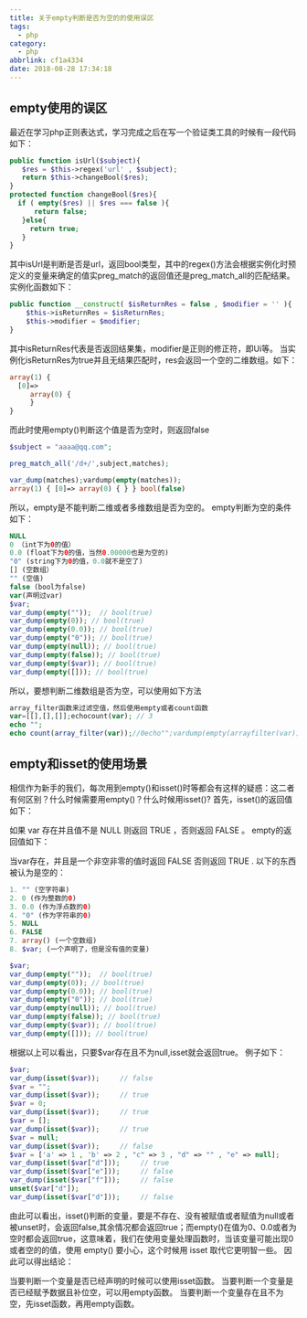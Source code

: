 ```yaml
---
title: 关于empty判断是否为空的的使用误区
tags:
  - php
category:
  - php
abbrlink: cf1a4334
date: 2018-08-28 17:34:18
---
```

## empty使用的误区
最近在学习php正则表达式，学习完成之后在写一个验证类工具的时候有一段代码如下：
<!-- more -->

```php
public function isUrl($subject){
   $res = $this->regex('url' , $subject);
   return $this->changeBool($res);
}                
protected function changeBool($res){
  if ( empty($res) || $res === false ){
      return false;
   }else{
     return true;
   }
}
```
其中isUrl是判断是否是url，返回bool类型，其中的regex()方法会根据实例化时预定义的变量来确定的值实preg_match的返回值还是preg_match_all的匹配结果。实例化函数如下：
```php
public function __construct( $isReturnRes = false , $modifier = '' ){
    $this->isReturnRes = $isReturnRes;      
    $this->modifier = $modifier;  
}
```
其中isReturnRes代表是否返回结果集，modifier是正则的修正符，即Ui等。
当实例化isReturnRes为true并且无结果匹配时，res会返回一个空的二维数组。如下：
```php
array(1) {
  [0]=>
     array(0) {
     }
}
```
而此时使用empty()判断这个值是否为空时，则返回false
```php
$subject = "aaaa@qq.com";

preg_match_all('/d+/',subject,matches);

var_dump(matches);vardump(empty(matches));
array(1) { [0]=> array(0) { } } bool(false)
```
所以，empty是不能判断二维或者多维数组是否为空的。
empty判断为空的条件如下：
```php
NULL
0 （int下为0的值）
0.0 (float下为0的值，当然0.00000也是为空的)
"0" (string下为0的值，0.0就不是空了)
[] (空数组）
"" (空值)
false (bool为false)
var(声明过var)
$var;
var_dump(empty(""));  // bool(true)
var_dump(empty(0)); // bool(true)
var_dump(empty(0.0)); // bool(true)
var_dump(empty("0")); // bool(true)
var_dump(empty(null)); // bool(true)
var_dump(empty(false)); // bool(true)
var_dump(empty($var)); // bool(true)
var_dump(empty([])); // bool(true)
```

所以，要想判断二维数组是否为空，可以使用如下方法

```php
array_filter函数来过滤空值，然后使用empty或者count函数
var=[[],[],[]];echocount(var); // 3
echo "";
echo count(array_filter(var));//0echo"";vardump(empty(arrayfilter(var))); // true
```

## empty和isset的使用场景

相信作为新手的我们，每次用到empty()和isset()时等都会有这样的疑惑：这二者有何区别？什么时候需要用empty()？什么时候用isset()?
首先，isset()的返回值如下：

如果 var 存在并且值不是 NULL  则返回 TRUE ，否则返回 FALSE 。
empty的返回值如下：

当var存在，并且是一个非空非零的值时返回 FALSE  否则返回 TRUE .
以下的东西被认为是空的：
```php
1. "" (空字符串)
2. 0 (作为整数的0)
3. 0.0 (作为浮点数的0)
4. "0" (作为字符串的0)
5. NULL  
6. FALSE  
7. array() (一个空数组)
8. $var; (一个声明了，但是没有值的变量)

$var;
var_dump(empty(""));  // bool(true)
var_dump(empty(0)); // bool(true)
var_dump(empty(0.0)); // bool(true)
var_dump(empty("0")); // bool(true)
var_dump(empty(null)); // bool(true)
var_dump(empty(false)); // bool(true)
var_dump(empty($var)); // bool(true)
var_dump(empty([])); // bool(true)
```
根据以上可以看出，只要$var存在且不为null,isset就会返回true。
例子如下：
```php
$var;
var_dump(isset($var));     // false
$var = "";
var_dump(isset($var));     // true
$var = 0;
var_dump(isset($var));     // true
$var = [];
var_dump(isset($var));     // true
$var = null;
var_dump(isset($var));     // false
$var = ['a' => 1 , 'b' => 2 , "c" => 3 , "d" => "" , "e" => null];
var_dump(isset($var["d"]));     // true
var_dump(isset($var["e"]));     // false
var_dump(isset($var["f"]));     // false
unset($var["d"]);
var_dump(isset($var["d"]));     // false
```

由此可以看出，isset()判断的变量，要是不存在、没有被赋值或者赋值为null或者被unset时，会返回false,其余情况都会返回true；而empty()在值为0、0.0或者为空时都会返回true，这意味着，我们在使用变量处理函数时，当该变量可能出现0或者空的的值，使用 empty() 要小心，这个时候用 isset 取代它更明智一些。
因此可以得出结论：

当要判断一个变量是否已经声明的时候可以使用isset函数。
当要判断一个变量是否已经赋予数据且补位空，可以用empty函数。
当要判断一个变量存在且不为空，先isset函数，再用empty函数。
